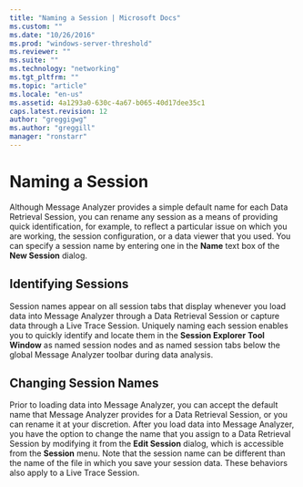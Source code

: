 ```yaml
---
title: "Naming a Session | Microsoft Docs"
ms.custom: ""
ms.date: "10/26/2016"
ms.prod: "windows-server-threshold"
ms.reviewer: ""
ms.suite: ""
ms.technology: "networking"
ms.tgt_pltfrm: ""
ms.topic: "article"
ms.locale: "en-us"
ms.assetid: 4a1293a0-630c-4a67-b065-40d17dee35c1
caps.latest.revision: 12
author: "greggigwg"
ms.author: "greggill"
manager: "ronstarr"
---
```

# Naming a Session
Although Message Analyzer provides a simple default name for each Data Retrieval Session, you can rename any session as a means of providing quick identification, for example, to reflect a particular issue on which you are working, the session configuration, or a data viewer that you used. You can specify a session name by entering one in the **Name** text box of the **New Session** dialog.  
  
## Identifying Sessions  
 Session names appear on all session tabs that display whenever you load data into Message Analyzer through a Data Retrieval Session or capture data through a Live Trace Session. Uniquely naming each session enables you to quickly identify and locate them in the **Session Explorer** **Tool Window** as named session nodes and as named session tabs below the global Message Analyzer toolbar during data analysis.  
  
## Changing Session Names  
 Prior to loading data into Message Analyzer, you can accept the default name that Message Analyzer provides for a Data Retrieval Session, or you can rename it at your discretion. After you load data into Message Analyzer, you have the option to change the name that you assign to a Data Retrieval Session by modifying it from the **Edit Session** dialog, which is accessible from the **Session** menu. Note that the session name can be different than the name of the file in which you save your session data. These behaviors also apply to a Live Trace Session.